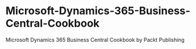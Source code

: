 # Microsoft-Dynamics-365-Business-Central-Cookbook
Microsoft Dynamics 365 Business Central Cookbook by Packt Publishing
